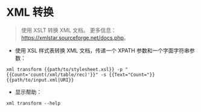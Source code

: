 # XML 转换

> 使用 XSLT 转换 XML 文档。
> 更多信息：<https://xmlstar.sourceforge.net/docs.php>。

- 使用 XSL 样式表转换 XML 文档，传递一个 XPATH 参数和一个字面字符串参数：

`xml transform {{path/to/stylesheet.xsl}} -p "{{Count='count(/xml/table/rec)'}}" -s {{Text="Count="}} {{path/to/input.xml|URI}}`

- 显示帮助：

`xml transform --help`